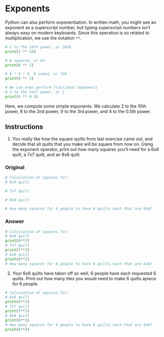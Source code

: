 # Exponents
Python can also perform exponentiation. In written math, you might see an exponent as a superscript number, but typing superscript numbers isn’t always easy on modern keyboards. Since this operation is so related to multiplication, we use the notation `**`.

```py
# 2 to the 10th power, or 1024
print(2 ** 10)

# 8 squared, or 64
print(8 ** 2)

# 9 * 9 * 9, 9 cubed, or 729
print(9 ** 3)

# We can even perform fractional exponents
# 4 to the half power, or 2
print(4 ** 0.5)
```

Here, we compute some simple exponents. We calculate 2 to the 10th power, 8 to the 2nd power, 9 to the 3rd power, and 4 to the 0.5th power.

## Instructions

1. You really like how the square quilts from last exercise came out, and decide that all quilts that you make will be square from now on.
Using the exponent operator, print out how many squares you’ll need for a 6x6 quilt, a 7x7 quilt, and an 8x8 quilt.


### Original

```py
# Calculation of squares for:
# 6x6 quilt

# 7x7 quilt

# 8x8 quilt

# How many squares for 6 people to have 6 quilts each that are 6x6?
```

### Answer

```py
# Calculation of squares for:
# 6x6 quilt
print(6**2)
# 7x7 quilt
print(7**2)
# 8x8 quilt
print(8**2)
# How many squares for 6 people to have 6 quilts each that are 6x6?
```

   2. Your 6x6 quilts have taken off so well, 6 people have each requested 6 quilts. Print out how many tiles you would need to make 6 quilts apiece for 6 people.

```py
# Calculation of squares for:
# 6x6 quilt
print(6**2)
# 7x7 quilt
print(7**2)
# 8x8 quilt
print(8**2)
# How many squares for 6 people to have 6 quilts each that are 6x6?
print(6**4)
```